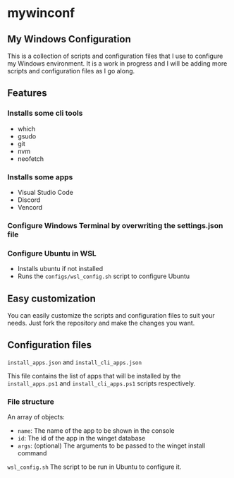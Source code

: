 # mywinconf
## My Windows Configuration
This is a collection of scripts and configuration files that I use to configure my Windows environment. It is a work in progress and I will be adding more scripts and configuration files as I go along.

## Features
### Installs some cli tools
- which
- gsudo
- git
- nvm
- neofetch

### Installs some apps
- Visual Studio Code
- Discord
- Vencord

### Configure Windows Terminal by overwriting the settings.json file

### Configure Ubuntu in WSL
- Installs ubuntu if not installed
- Runs the `configs/wsl_config.sh` script to configure Ubuntu

## Easy customization
You can easily customize the scripts and configuration files to suit your needs. Just fork the repository and make the changes you want.

## Configuration files
``install_apps.json`` and ``install_cli_apps.json``

This file contains the list of apps that will be installed by the `install_apps.ps1` and `install_cli_apps.ps1` scripts respectively.

### File structure
An array of objects:
- `name`: The name of the app to be shown in the console
- `id`: The id of the app in the winget database
- `args`: (optional) The arguments to be passed to the winget install command

``wsl_config.sh``
The script to be run in Ubuntu to configure it.